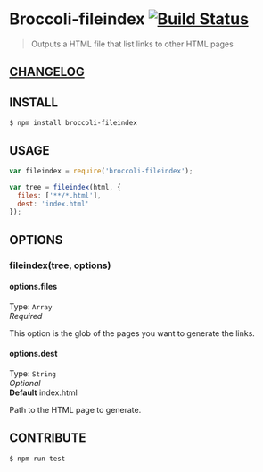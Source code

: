 # Broccoli-fileindex  [![Build Status](https://travis-ci.org/raiseandfall/broccoli-fileindex.svg)](https://travis-ci.org/raiseandfall/broccoli-fileindex)

> Outputs a HTML file that list links to other HTML pages

## [CHANGELOG](./CHANGELOG.md)

## INSTALL

```shell
$ npm install broccoli-fileindex
```

## USAGE
```javascript
var fileindex = require('broccoli-fileindex');

var tree = fileindex(html, {
  files: ['**/*.html'],
  dest: 'index.html'
});
```

## OPTIONS

### fileindex(tree, options)

#### options.files
Type: `Array`  
_Required_  

This option is the glob of the pages you want to generate the links.

#### options.dest
Type: `String`  
_Optional_  
**Default** index.html  

Path to the HTML page to generate.

## CONTRIBUTE
```shell
$ npm run test
```
